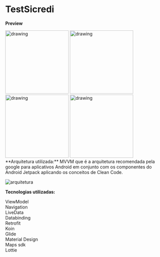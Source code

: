 # TestSicredi

**Preview**
<div>
<img src="https://user-images.githubusercontent.com/23081846/148554801-c7d6dac7-cb4d-4448-9fab-57796374ed62.jpg" alt="drawing" width="200"/>
<img src="https://user-images.githubusercontent.com/23081846/148554827-26a0396a-6d6b-4bf1-82f5-215c0cad16a9.jpg" alt="drawing" width="200"/>
<img src="https://user-images.githubusercontent.com/23081846/148554835-1797ab94-d758-4698-a966-f6fb9d835711.jpg" alt="drawing" width="200"/>
<img src="https://user-images.githubusercontent.com/23081846/148554844-d0283625-3700-445f-a8d0-4a3b6199cc58.jpg" alt="drawing" width="200"/>
<div/>
**Arquitetura utilizada:** MVVM que é  a arquitetura recomendada pela google para aplicativos Android em conjunto com os componentes do Android Jetpack aplicando os conceitos de Clean Code.

![arquitetura](https://user-images.githubusercontent.com/23081846/148555169-6535521c-843f-415c-b5ad-55f5ba3c1b95.png)


**Tecnologias utilizadas:**

ViewModel <br/>
Navigation <br/>
LiveData <br/>
Databinding <br/>
Retrofit <br/>
Koin <br/>
Glide <br/>
Material Design <br/>
Maps sdk <br/>
Lottie <br/>
